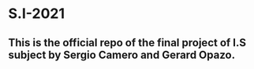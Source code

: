 # S.I-2021

## This is the official repo of the final project of I.S subject by Sergio Camero and Gerard Opazo.
